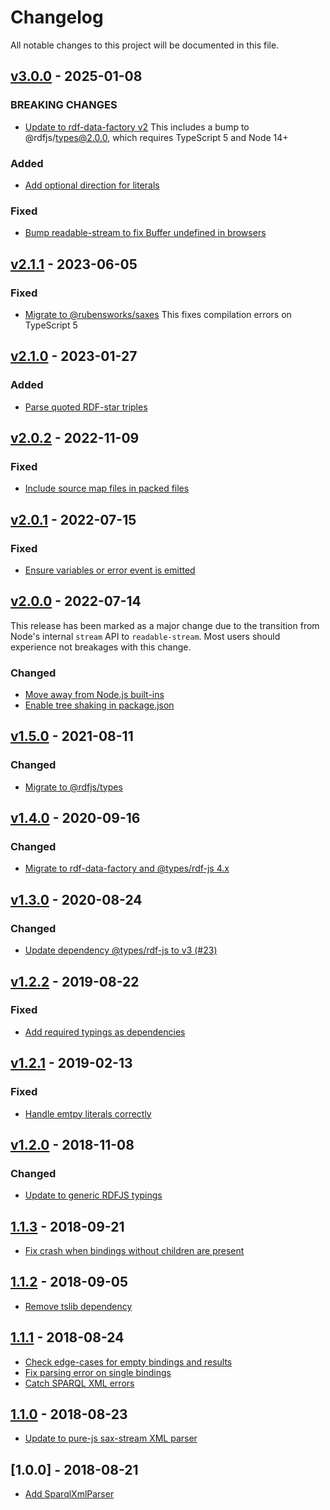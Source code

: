 # Changelog
All notable changes to this project will be documented in this file.

<a name="v3.0.0"></a>
## [v3.0.0](https://github.com/rubensworks/sparqlxml-parse.js/compare/v2.1.1...v3.0.0) - 2025-01-08

### BREAKING CHANGES
* [Update to rdf-data-factory v2](https://github.com/rubensworks/sparqlxml-parse.js/commit/ae95b61dc7dd125d814a97116115031792fabd91)
    This includes a bump to @rdfjs/types@2.0.0, which requires TypeScript 5 and Node 14+

### Added
* [Add optional direction for literals](https://github.com/rubensworks/sparqlxml-parse.js/commit/6ec8e44f25cf7c3b3b3675a90ca0959ecc2c5ba3)

### Fixed
* [Bump readable-stream to fix Buffer undefined in browsers](https://github.com/rubensworks/sparqlxml-parse.js/commit/1df5d1c03b64f586bd381f32c8e5c3b3c999f97f)

<a name="v2.1.1"></a>
## [v2.1.1](https://github.com/rubensworks/sparqlxml-parse.js/compare/v2.1.0...v2.1.1) - 2023-06-05

### Fixed
* [Migrate to @rubensworks/saxes](https://github.com/rubensworks/sparqlxml-parse.js/commit/370c8e3e0073dd3602338e66181d148be06dbe34)
    This fixes compilation errors on TypeScript 5

<a name="v2.1.0"></a>
## [v2.1.0](https://github.com/rubensworks/sparqlxml-parse.js/compare/v2.0.2...v2.1.0) - 2023-01-27

### Added
* [Parse quoted RDF-star triples](https://github.com/rubensworks/sparqlxml-parse.js/commit/da3d7a3ece8ac0565c88463454b61f1ee8b3729a)

<a name="v2.0.2"></a>
## [v2.0.2](https://github.com/rubensworks/sparqlxml-parse.js/compare/v2.0.1...v2.0.2) - 2022-11-09

### Fixed
* [Include source map files in packed files](https://github.com/rubensworks/sparqlxml-parse.js/commit/82acf50024999a1770061964be52d8f98283da7e)

<a name="v2.0.1"></a>
## [v2.0.1](https://github.com/rubensworks/sparqlxml-parse.js/compare/v2.0.0...v2.0.1) - 2022-07-15

### Fixed
* [Ensure variables or error event is emitted](https://github.com/rubensworks/sparqlxml-parse.js/commit/46f6c89526d55c0cbceae72a4521e350f6a8ca6f)

<a name="v2.0.0"></a>
## [v2.0.0](https://github.com/rubensworks/sparqlxml-parse.js/compare/v1.5.0...v2.0.0) - 2022-07-14

This release has been marked as a major change due to the transition from Node's internal `stream` API to `readable-stream`.
Most users should experience not breakages with this change.

### Changed
* [Move away from Node.js built-ins](https://github.com/rubensworks/sparqlxml-parse.js/commit/5b4f65556d8ea9ed4450cdcc5ecf5a75b988ac3e)
* [Enable tree shaking in package.json](https://github.com/rubensworks/sparqlxml-parse.js/commit/2468b763a761ef1e64e07c5c5594cd43425ccaef)

<a name="v1.5.0"></a>
## [v1.5.0](https://github.com/rubensworks/sparqlxml-parse.js/compare/v1.4.0...v1.5.0) - 2021-08-11

### Changed
* [Migrate to @rdfjs/types](https://github.com/rubensworks/sparqlxml-parse.js/commit/5ec3356f4207974c298f921a290cbd2113f64a91)

<a name="v1.4.0"></a>
## [v1.4.0](https://github.com/rubensworks/sparqlxml-parse.js/compare/v1.3.0...v1.4.0) - 2020-09-16

### Changed
* [Migrate to rdf-data-factory and @types/rdf-js 4.x](https://github.com/rubensworks/sparqlxml-parse.js/commit/46f1b6221af949bb7b07bb2aa20ab5f4e4010e57)

<a name="v1.3.0"></a>
## [v1.3.0](https://github.com/rubensworks/sparqlxml-parse.js/compare/v1.2.2...v1.3.0) - 2020-08-24

### Changed
* [Update dependency @types/rdf-js to v3 (#23)](https://github.com/rubensworks/sparqlxml-parse.js/commit/98b25846cb281e0bcd48897e0434cfafd4e87f8a)

<a name="v1.2.2"></a>
## [v1.2.2](https://github.com/rubensworks/sparqlxml-parse.js/compare/v1.2.1...v1.2.2) - 2019-08-22

### Fixed
* [Add required typings as dependencies](https://github.com/rubensworks/sparqlxml-parse.js/commit/3724dde828336dad3e4576dd0d4fda789283510e)

<a name="v1.2.1"></a>
## [v1.2.1](https://github.com/rubensworks/sparqlxml-parse.js/compare/v1.2.0...v1.2.1) - 2019-02-13

### Fixed
* [Handle emtpy literals correctly](https://github.com/rubensworks/sparqlxml-parse.js/commit/47b67208443899287564882bac6c8f9e193fd359)

<a name="v1.2.0"></a>
## [v1.2.0](https://github.com/rubensworks/sparqlxml-parse.js/compare/v1.1.3...v1.2.0) - 2018-11-08

### Changed
* [Update to generic RDFJS typings](https://github.com/rubensworks/sparqlxml-parse.js/commit/474757e3497d3c4713e0f30eb8b2d700afcee73b)

<a name="1.1.3"></a>
## [1.1.3](https://github.com/rubensworks/sparqlxml-parse.js/compare/v1.1.2...v1.1.3) - 2018-09-21
- [Fix crash when bindings without children are present](https://github.com/rubensworks/sparqlxml-parse.js/commit/ed2e9ee1a75ed8a1a548020c02c35a36f9b4f76b)

<a name="1.1.2"></a>
## [1.1.2](https://github.com/rubensworks/sparqlxml-parse.js/compare/v1.1.1...v1.1.2) - 2018-09-05
- [Remove tslib dependency](https://github.com/rubensworks/sparqlxml-parse.js/commit/5a4243e22ac01dd3a9bb4e0dac3ff13b7d34ce67)

<a name="1.1.1"></a>
## [1.1.1](https://github.com/rubensworks/sparqlxml-parse.js/compare/v1.1.0...v1.1.1) - 2018-08-24
- [Check edge-cases for empty bindings and results](https://github.com/rubensworks/sparqlxml-parse.js/commit/031c30c93e6e2e3a56b1dd2cb47013a30344998e)
- [Fix parsing error on single bindings](https://github.com/rubensworks/sparqlxml-parse.js/commit/79b5a5bcad0abd8080b3900e84ab4e956ad13940)
- [Catch SPARQL XML errors](https://github.com/rubensworks/sparqlxml-parse.js/commit/74787ade801564b2aaf09c50720478aa6c6b3dc3)

<a name="1.1.0"></a>
## [1.1.0](https://github.com/rubensworks/sparqlxml-parse.js/compare/v1.0.0...v1.1.0) - 2018-08-23
- [Update to pure-js sax-stream XML parser](https://github.com/rubensworks/sparqlxml-parse.js/commit/c231ff4045c8c0fddaa5c95f594dc801ee5e1cae)

<a name="1.0.0"></a>
## [1.0.0] - 2018-08-21
- [Add SparqlXmlParser](https://github.com/rubensworks/sparqlxml-parse.js/commit/b15c0109a133144dccd8296756cb73a95ada5893)
